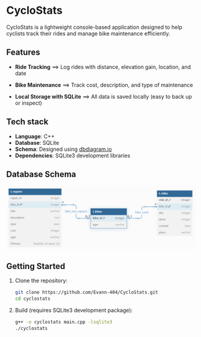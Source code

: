 # CycloStats

CycloStats is a lightweight console-based application designed to help cyclists track their rides and manage bike maintenance efficiently.

## Features

- **Ride Tracking**
  ==> Log rides with distance, elevation gain, location, and date

- **Bike Maintenance**
  ==> Track cost, description, and type of maintenance

- **Local Storage with SQLite**
  ==> All data is saved locally (easy to back up or inspect)

## Tech stack

- **Language**: C++
- **Database**: SQLite
- **Schema**: Designed using [dbdiagram.io](https://dbdiagram.io)
- **Dependencies**: SQLite3 development libraries

## Database Schema
![DATABASE-SCHEMA](assets/db-schema.png)

## Getting Started

1. Clone the repository:
   ```bash
   git clone https://github.com/Evann-404/CycloStats.git
   cd cyclostats
   ```
2. Build (requires SQLite3 development package):
   ```bash
   g++ -o cyclostats main.cpp -lsqlite3
   ./cyclostats
   ```
